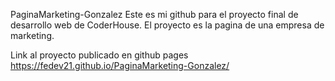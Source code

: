 PaginaMarketing-Gonzalez
Este es mi github para el proyecto final de desarrollo web de CoderHouse. El proyecto es la pagina de una empresa de marketing.

Link al proyecto publicado en github pages https://fedev21.github.io/PaginaMarketing-Gonzalez/
